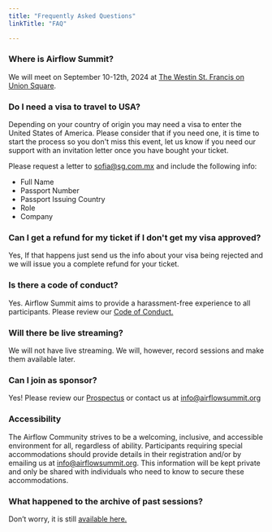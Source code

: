 ```yaml
---
title: "Frequently Asked Questions"
linkTitle: "FAQ"

---
```


### Where is Airflow Summit? 

We will meet on September 10-12th, 2024 at [The Westin St. Francis on Union Square](https://www.marriott.com/en-us/hotels/sfouw-the-westin-st-francis-san-francisco-on-union-square/events/). 

### Do I need a visa to travel to USA?

Depending on your country of origin you may need a visa to enter the United States of America. Please consider that if you need one, it is time to start the process so you don't miss this event, let us know if you need our support with an invitation letter once you have bought your ticket. 

Please request a letter to sofia@sg.com.mx and include the following info:

* Full Name
* Passport Number
* Passport Issuing Country
* Role
* Company


### Can I get a refund for my ticket if I don't get my visa approved?

Yes, If that happens just send us the info about your visa being rejected and we will issue you a complete refund for your ticket.


### Is there a code of conduct?

Yes. Airflow Summit aims to provide a harassment-free experience to all participants. Please review our [Code of Conduct.](/coc)

### Will there be live streaming?

We will not have live streaming. We will, however, record sessions and make them available later.

### Can I join as sponsor?
Yes! Please review our [Prospectus](/docs/AirflowSummit2024-Prospectus-v1_4.pdf) or contact us at info@airflowsummit.org

### Accessibility

The Airflow Community strives to be a welcoming, inclusive, and accessible environment for all, regardless of ability. Participants requiring special accommodations should provide details in their registration and/or by emailing us at info@airflowsummit.org. This information will be kept private and only be shared with individuals who need to know to secure these accommodations.

### What happened to the archive of past sessions?

Don’t worry, it is still [available here.](/sessions)

